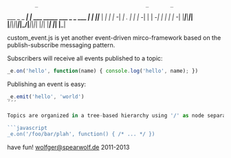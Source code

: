              _                                   _       _     
 ___ _ _ ___| |_ ___ _____       ___ _ _ ___ ___| |_    |_|___ 
|  _| | |_ -|  _| . |     |     | -_| | | -_|   |  _|_  | |_ -|
|___|___|___|_| |___|_|_|_|_____|___|\_/|___|_|_|_| |_|_| |___|
                          |_____|                     |___|    


custom_event.js is yet another event-driven mirco-framework
based on the publish-subscribe messaging pattern.

Subscribers will receive all events published to a topic:

```javascript
_e.on('hello', function(name) { console.log('hello', name); })
```

Publishing an event is easy:

```javascript
_e.emit('hello', 'world')
´´´

Topics are organized in a tree-based hierarchy using '/' as node separator.

```javascript
_e.on('/foo/bar/plah', function() { /* ... */ })
```



have fun!
wolfger@spearwolf.de
2011-2013
